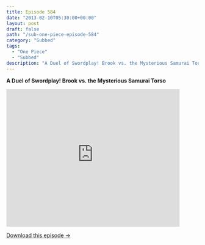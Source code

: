 ```yaml
---
title: Episode 584
date: "2013-02-10T05:30:00+00:00"
layout: post
draft: false
path: "/sub-one-piece-episode-584"
category: "Subbed"
tags:
  - "One Piece"
  - "Subbed"
description: "A Duel of Swordplay! Brook vs. the Mysterious Samurai Torso"
---
```


**A Duel of Swordplay! Brook vs. the Mysterious Samurai Torso**

<iframe width="640" height="360" src="https://www.rapidvideo.com/e/G6FRPFJZ4G" frameborder="0" marginwidth=0 marginheight=0 scrolling=no allowfullscreen style="max-width:90%;"></iframe>

<a href="http://ouo.io/qs/eCodkFEQ?s=https://www.rapidvideo.com/d/G6FRPFJZ4G" class="styled_a">Download this episode →</a>


